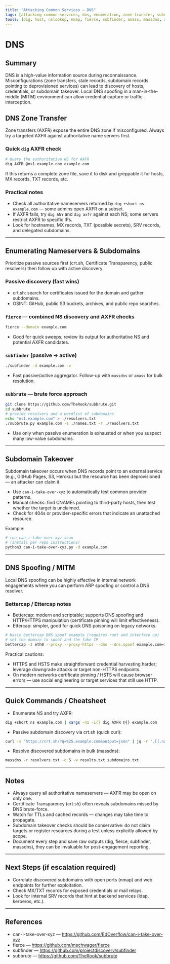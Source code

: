 ```yaml
---
title: "Attacking Common Services — DNS"
tags: [attacking-common-services, dns, enumeration, zone-transfer, subdomain-takeover, spoofing]
tools: [dig, host, nslookup, nmap, fierce, subfinder, amass, massdns, subbrute, crtsh, can-i-take-over-xyz, bettercap, ettercap, responder]
---
```


# DNS

## Summary
DNS is a high-value information source during reconnaissance. Misconfigurations (zone transfers, stale records, subdomain records pointing to deprovisioned services) can lead to discovery of hosts, credentials, or subdomain takeover. Local DNS spoofing in a man-in-the-middle (MITM) environment can allow credential capture or traffic interception.

## DNS Zone Transfer
Zone transfers (AXFR) expose the entire DNS zone if misconfigured. Always try a targeted AXFR against authoritative name servers first.

### Quick `dig` AXFR check
```bash
# Query the authoritative NS for AXFR
dig AXFR @ns1.example.com example.com
```

If this returns a complete zone file, save it to disk and greppable it for hosts, MX records, TXT records, etc.

### Practical notes
- Check all authoritative nameservers returned by `dig +short ns example.com` — some admins open AXFR on a subset.
- If AXFR fails, try `dig ANY` and `dig axfr` against each NS; some servers restrict AXFR to specific IPs.
- Look for hostnames, MX records, TXT (possible secrets), SRV records, and delegated subdomains.

---

## Enumerating Nameservers & Subdomains
Prioritize passive sources first (crt.sh, Certificate Transparency, public resolvers) then follow up with active discovery.

### Passive discovery (fast wins)
- crt.sh: search for certificates issued for the domain and gather subdomains.
- OSINT: GitHub, public S3 buckets, archives, and public repo searches.

### `fierce` — combined NS discovery and AXFR checks
```bash
fierce --domain example.com
```
- Good for quick sweeps; review its output for authoritative NS and potential AXFR candidates.

### `subfinder` (passive → active)
```bash
./subfinder -d example.com -v
```
- Fast passive/active aggregator. Follow-up with `massdns` or `amass` for bulk resolution.

### `subbrute` — brute force approach
```bash
git clone https://github.com/TheRook/subbrute.git
cd subbrute
# provide resolvers and a wordlist of subdomains
echo "ns1.example.com" > ./resolvers.txt
./subbrute.py example.com -s ./names.txt -r ./resolvers.txt
```
- Use only when passive enumeration is exhausted or when you suspect many low-value subdomains.

---

## Subdomain Takeover
Subdomain takeover occurs when DNS records point to an external service (e.g., GitHub Pages, S3, Heroku) but the resource has been deprovisioned — an attacker can claim it.

- Use `can-i-take-over-xyz` to automatically test common provider patterns.
- Manual checks: find CNAMEs pointing to third-party hosts, then test whether the target is unclaimed.
- Check for 404s or provider-specific errors that indicate an unattached resource.

Example:
```bash
# run can-i-take-over-xyz scan
# (install per repo instructions)
python3 can-i-take-over-xyz.py -d example.com
```

---

## DNS Spoofing / MITM
Local DNS spoofing can be highly effective in internal network engagements where you can perform ARP spoofing or control a DNS resolver.

### Bettercap / Ettercap notes
- Bettercap: modern and scriptable; supports DNS spoofing and HTTP/HTTPS manipulation (certificate pinning will limit effectiveness).
- Ettercap: simpler, good for quick DNS poisoning on legacy networks.

```bash
# basic bettercap DNS spoof example (requires root and interface up)
# set the domain to spoof and the fake IP
bettercap -I eth0 --proxy --proxy-https --dns --dns.spoof example.com=10.0.0.5
```

Practical cautions:
- HTTPS and HSTS make straightforward credential harvesting harder; leverage downgrade attacks or target non-HTTPS endpoints.
- On modern networks certificate pinning / HSTS will cause browser errors — use social engineering or target services that still use HTTP.

---

## Quick Commands / Cheatsheet
- Enumerate NS and try AXFR:
```bash
dig +short ns example.com | xargs -n1 -I{} dig AXFR @{} example.com
```
- Passive subdomain discovery via crt.sh (quick curl):
```bash
curl -s "https://crt.sh/?q=%25.example.com&output=json" | jq -r '.[].name_value' | sed 's/\*\.//g' | sort -u
```
- Resolve discovered subdomains in bulk (massdns):
```bash
massdns -r resolvers.txt -o S -w results.txt subdomains.txt
```

---

## Notes
- Always query all authoritative nameservers — AXFR may be open on only one.
- Certificate Transparency (crt.sh) often reveals subdomains missed by DNS brute-force.
- Watch for TTLs and cached records — changes may take time to propagate.
- Subdomain takeover checks should be conservative: do not claim targets or register resources during a test unless explicitly allowed by scope.
- Document every step and save raw outputs (dig, fierce, subfinder, massdns), they can be invaluable for post-engagement reporting.

---

## Next Steps (if escalation required)
- Correlate discovered subdomains with open ports (nmap) and web endpoints for further exploitation.
- Check MX/TXT records for exposed credentials or mail relays.
- Look for internal SRV records that hint at backend services (ldap, kerberos, etc.).

---

## References
- can-i-take-over-xyz — https://github.com/EdOverflow/can-i-take-over-xyz
- fierce — https://github.com/mschwager/fierce
- subfinder — https://github.com/projectdiscovery/subfinder
- subbrute — https://github.com/TheRook/subbrute
